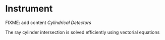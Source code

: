 # Instrument

FIXME: add content
*Cylindrical Detectors*

The ray cylinder intersection is solved efficiently using vectorial equations
